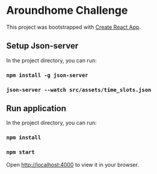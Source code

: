 # Aroundhome Challenge

This project was bootstrapped with [Create React App](https://github.com/facebook/create-react-app).

## Setup Json-server

In the project directory, you can run:

### `npm install -g json-server`
### `json-server --watch src/assets/time_slots.json`

## Run application

In the project directory, you can run:

### `npm install`
### `npm start`

Open [http://localhost:4000](http://localhost:4000) to view it in your browser.
